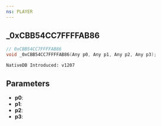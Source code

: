 ```yaml
---
ns: PLAYER
---
```

## _0xCBB54CC7FFFFAB86

```c
// 0xCBB54CC7FFFFAB86
void _0xCBB54CC7FFFFAB86(Any p0, Any p1, Any p2, Any p3);
```

```
NativeDB Introduced: v1207
```

## Parameters
* **p0**:
* **p1**:
* **p2**:
* **p3**:
